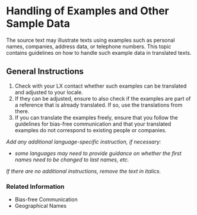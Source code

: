 # Handling of Examples and Other Sample Data

The source text may illustrate texts using examples such as personal names, companies, address data, or telephone numbers. This topic contains guidelines on how to handle such example data in translated texts.

## General Instructions

1. Check with your LX contact whether such examples can be translated and adjusted to your locale.
1. If they can be adjusted, ensure to also check if the examples are part of a reference that is already translated. If so, use the translations from there.
1. If you can translate the examples freely, ensure that you follow the guidelines for bias-free communication and that your translated examples do not correspond to existing people or companies.

*Add any additional language-specific instruction, if necessary:*

* *some languages may need to provide guidance on whether the first names need to be changed to last names, etc.*

*If there are no additional instructions, remove the text in italics.*

### Related Information 
* Bias-free Communication
* Geographical Names 
